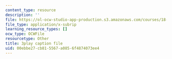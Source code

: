 ```yaml
---
content_type: resource
description: ''
file: https://ol-ocw-studio-app-production.s3.amazonaws.com/courses/18-06sc-linear-algebra-fall-2011/00ebbe27cb815567a0856f4874073ee4_5IGTFgPqlkw.vtt
file_type: application/x-subrip
learning_resource_types: []
ocw_type: OCWFile
resourcetype: Other
title: 3play caption file
uid: 00ebbe27-cb81-5567-a085-6f4874073ee4
---
```

